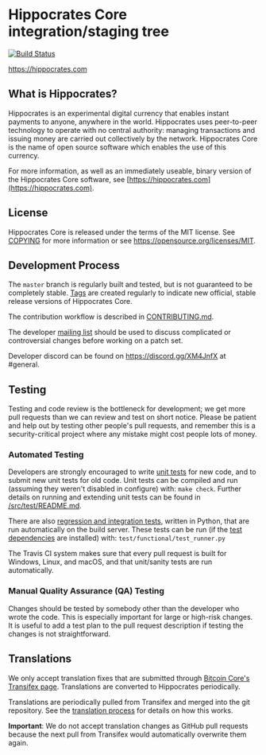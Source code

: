Hippocrates Core integration/staging tree
=====================================

[![Build Status](https://travis-ci.org/hippocratesteam/hippocrates.svg?branch=master)](https://travis-ci.org/hippocratesteam/hippocrates)

https://hippocrates.com

What is Hippocrates?
----------------

Hippocrates is an experimental digital currency that enables instant payments to
anyone, anywhere in the world. Hippocrates uses peer-to-peer technology to operate
with no central authority: managing transactions and issuing money are carried
out collectively by the network. Hippocrates Core is the name of open source
software which enables the use of this currency.

For more information, as well as an immediately useable, binary version of
the Hippocrates Core software, see [https://hippocrates.com](https://hippocrates.com).

License
-------

Hippocrates Core is released under the terms of the MIT license. See [COPYING](COPYING) for more
information or see https://opensource.org/licenses/MIT.

Development Process
-------------------

The `master` branch is regularly built and tested, but is not guaranteed to be
completely stable. [Tags](https://github.com/hippocratesteam/hippocrates/tags) are created
regularly to indicate new official, stable release versions of Hippocrates Core.

The contribution workflow is described in [CONTRIBUTING.md](CONTRIBUTING.md).

The developer [mailing list](https://groups.google.com/forum/#!forum/hippocrates-dev)
should be used to discuss complicated or controversial changes before working
on a patch set.

Developer discord can be found on https://discord.gg/XM4JnfX at #general.

Testing
-------

Testing and code review is the bottleneck for development; we get more pull
requests than we can review and test on short notice. Please be patient and help out by testing
other people's pull requests, and remember this is a security-critical project where any mistake might cost people
lots of money.

### Automated Testing

Developers are strongly encouraged to write [unit tests](src/test/README.md) for new code, and to
submit new unit tests for old code. Unit tests can be compiled and run
(assuming they weren't disabled in configure) with: `make check`. Further details on running
and extending unit tests can be found in [/src/test/README.md](/src/test/README.md).

There are also [regression and integration tests](/test), written
in Python, that are run automatically on the build server.
These tests can be run (if the [test dependencies](/test) are installed) with: `test/functional/test_runner.py`

The Travis CI system makes sure that every pull request is built for Windows, Linux, and macOS, and that unit/sanity tests are run automatically.

### Manual Quality Assurance (QA) Testing

Changes should be tested by somebody other than the developer who wrote the
code. This is especially important for large or high-risk changes. It is useful
to add a test plan to the pull request description if testing the changes is
not straightforward.

Translations
------------

We only accept translation fixes that are submitted through [Bitcoin Core's Transifex page](https://www.transifex.com/projects/p/bitcoin/).
Translations are converted to Hippocrates periodically.

Translations are periodically pulled from Transifex and merged into the git repository. See the
[translation process](doc/translation_process.md) for details on how this works.

**Important**: We do not accept translation changes as GitHub pull requests because the next
pull from Transifex would automatically overwrite them again.
